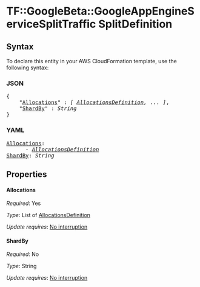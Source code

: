 # TF::GoogleBeta::GoogleAppEngineServiceSplitTraffic SplitDefinition

## Syntax

To declare this entity in your AWS CloudFormation template, use the following syntax:

### JSON

<pre>
{
    "<a href="#allocations" title="Allocations">Allocations</a>" : <i>[ <a href="allocationsdefinition.md">AllocationsDefinition</a>, ... ]</i>,
    "<a href="#shardby" title="ShardBy">ShardBy</a>" : <i>String</i>
}
</pre>

### YAML

<pre>
<a href="#allocations" title="Allocations">Allocations</a>: <i>
      - <a href="allocationsdefinition.md">AllocationsDefinition</a></i>
<a href="#shardby" title="ShardBy">ShardBy</a>: <i>String</i>
</pre>

## Properties

#### Allocations

_Required_: Yes

_Type_: List of <a href="allocationsdefinition.md">AllocationsDefinition</a>

_Update requires_: [No interruption](https://docs.aws.amazon.com/AWSCloudFormation/latest/UserGuide/using-cfn-updating-stacks-update-behaviors.html#update-no-interrupt)

#### ShardBy

_Required_: No

_Type_: String

_Update requires_: [No interruption](https://docs.aws.amazon.com/AWSCloudFormation/latest/UserGuide/using-cfn-updating-stacks-update-behaviors.html#update-no-interrupt)

